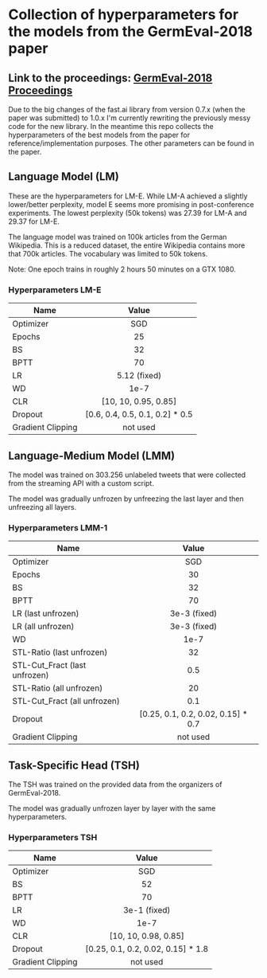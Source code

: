 # Collection of hyperparameters for the models from the GermEval-2018 paper
## Link to the proceedings: [GermEval-2018 Proceedings](https://www.google.com/url?sa=t&rct=j&q=&esrc=s&source=web&cd=1&cad=rja&uact=8&ved=2ahUKEwj1j7OpxbHhAhUi2aYKHfSDBfEQFjAAegQIAhAC&url=https%3A%2F%2Fwww.oeaw.ac.at%2Ffileadmin%2Fsubsites%2Facademiaecorpora%2FPDF%2FGermEval2018_Proceedings.pdf&usg=AOvVaw121MWJiBhUX37Guho0moxm "GermEval-2018 Proceedings")

Due to the big changes of the fast.ai library from version 0.7.x (when the paper was submitted) to 1.0.x I'm currently rewriting the previously messy code for the new library. In the meantime this repo collects the hyperparameters of the best models from the paper for reference/implementation purposes. The other parameters can be found in the paper. 

## Language Model (LM)

These are the hyperparameters for LM-E. While LM-A achieved a slightly lower/better perplexity, model E seems more promising in post-conference experiments. The lowest perplexity (50k tokens) was 27.39 for LM-A and 29.37 for LM-E.

The language model was trained on 100k articles from the German Wikipedia. This is a reduced dataset, the entire Wikipedia contains more that 700k articles. The vocabulary was limited to 50k tokens.

Note: One epoch trains in roughly 2 hours 50 minutes on a GTX 1080.

### Hyperparameters LM-E
| Name        | Value           | 
| ------------- |:-------------:| 
| Optimizer      | SGD |
| Epochs      | 25 |
| BS      | 32 |
| BPTT      | 70      | 
| LR | 5.12 (fixed)   |
| WD | 1e-7      |
| CLR | [10, 10, 0.95, 0.85]  |
| Dropout | [0.6, 0.4, 0.5, 0.1, 0.2] * 0.5  |
| Gradient Clipping | not used  |


## Language-Medium Model (LMM)

The model was trained on 303.256 unlabeled tweets that were collected from the streaming API with a custom script.

The model was gradually unfrozen by unfreezing the last layer and then unfreezing all layers.

### Hyperparameters LMM-1
| Name        | Value           | 
| ------------- |:-------------:| 
| Optimizer      | SGD |
| Epochs      | 30 |
| BS      | 32 |
| BPTT      | 70      | 
| LR (last unfrozen) | 3e-3 (fixed)   |
| LR (all unfrozen) | 3e-3 (fixed)   |
| WD | 1e-7      |
| STL-Ratio (last unfrozen) | 32  |
| STL-Cut_Fract (last unfrozen) | 0.5  |
| STL-Ratio (all unfrozen) | 20  |
| STL-Cut_Fract (all unfrozen) | 0.1  |
| Dropout | [0.25, 0.1, 0.2, 0.02, 0.15] * 0.7  |
| Gradient Clipping | not used  |

## Task-Specific Head (TSH)

The TSH was trained on the provided data from the organizers of GermEval-2018.

The model was gradually unfrozen layer by layer with the same hyperparameters.

### Hyperparameters TSH
| Name        | Value           | 
| ------------- |:-------------:| 
| Optimizer      | SGD |
| BS      | 52 |
| BPTT      | 70      | 
| LR | 3e-1 (fixed)   |
| WD | 1e-7      |
| CLR | [10, 10, 0.98, 0.85]  |
| Dropout | [0.25, 0.1, 0.2, 0.02, 0.15] * 1.8  |
| Gradient Clipping | not used  |
